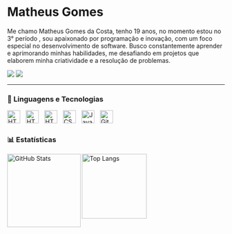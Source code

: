 # Matheus Gomes



Me chamo Matheus Gomes da Costa, tenho 19 anos, no momento estou no 3° período , sou apaixonado por programação e inovação, com um foco especial no desenvolvimento de software. Busco constantemente aprender e aprimorando minhas habilidades, me desafiando em projetos que elaborem minha criatividade e a resolução de problemas.

<p align="left">
  <a href="https://www.instagram.com/mthdev_/" target="_blank"><img src="https://img.shields.io/badge/-Instagram-%23E4405F?style=for-the-badge&logo=instagram&logoColor=white" target="_blank"></a>
    </a> 
    <a href="https://www.linkedin.com/in/matheus-gomes-92a021276/" target="_blank"><img src="https://img.shields.io/badge/-LinkedIn-%230077B5?style=for-the-badge&logo=linkedin&logoColor=white" target="_blank"></a>
</p>

---

### 🤖 Linguagens e Tecnologias

 <img 
    align="left" 
    alt="HTML"
    title="HTML" 
    width="30px" 
    style="padding-right: 10px;" 
    src="https://cdn.jsdelivr.net/gh/devicons/devicon/icons/csharp/csharp-original.svg"
    />
     <img 
    align="left" 
    alt="HTML"
    title="HTML" 
    width="30px" 
    style="padding-right: 10px;" 
    src="https://raw.githubusercontent.com/jmnote/z-icons/master/svg/java.svg"
    />
<img 
    align="left" 
    alt="HTML"
    title="HTML" 
    width="30px" 
    style="padding-right: 10px;" 
    src="https://cdn.jsdelivr.net/gh/devicons/devicon@latest/icons/html5/html5-original.svg" 
/>
<img 
    align="left" 
    alt="CSS" 
    title="CSS"
    width="30px" 
    style="padding-right: 10px;" 
    src="https://cdn.jsdelivr.net/gh/devicons/devicon@latest/icons/css3/css3-original.svg" 
/>
<img 
    align="left" 
    alt="JavaScript" 
    title="JavaScript"
    width="30px" 
    style="padding-right: 10px;" 
    src="https://cdn.jsdelivr.net/gh/devicons/devicon@latest/icons/javascript/javascript-original.svg" 
/>
<img 
    align="left" 
    alt="Git" 
    title="Git"
    width="30px" 
    style="padding-right: 10px;" 
    src="https://cdn.jsdelivr.net/gh/devicons/devicon@latest/icons/git/git-original.svg" 
/>


<br/>
<br/>





### 📊 Estatísticas

<div>
  <img 
    align="left" 
    alt="GitHub Stats" 
    height="170" 
    src="https://github-readme-stats.vercel.app/api?username=matheusg0mes&show_icons=true&theme=tokyonight&include_all_commits=true&locale=pt-br" 
  />
  
  <img 
    align="left" 
    alt="Top Langs" 
    height="150" 
     src="https://github-readme-stats.vercel.app/api/top-langs/?username=matheusg0mes&layout=compact&card_width=320&langs_count=5&theme=tokyonight&cache_seconds=1&token=SEU_TOKEN_AQUI" 
  />
</div>

<br clear="left"/>
